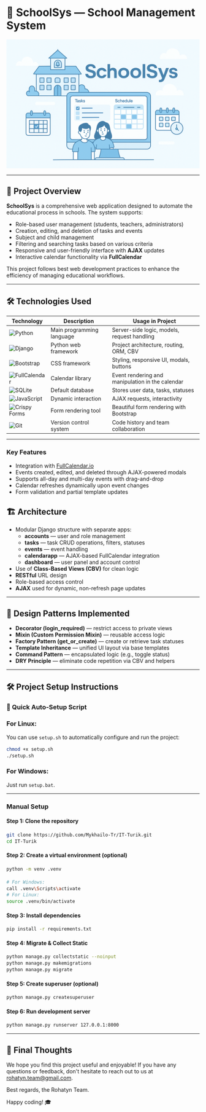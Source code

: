 # 🚀 SchoolSys — School Management System

![Project Banner](https://github.com/Mykhailo-Tr/IT-Turik/raw/main/banner.png)

---

## 📖 Project Overview

**SchoolSys** is a comprehensive web application designed to automate the educational process in schools. The system supports:
- Role-based user management (students, teachers, administrators)
- Creation, editing, and deletion of tasks and events
- Subject and child management
- Filtering and searching tasks based on various criteria
- Responsive and user-friendly interface with **AJAX** updates
- Interactive calendar functionality via **FullCalendar**

This project follows best web development practices to enhance the efficiency of managing educational workflows.

---

## 🛠️ Technologies Used

| Technology          | Description                                | Usage in Project                                         |
|---------------------|--------------------------------------------|----------------------------------------------------------|
| ![Python](https://img.shields.io/badge/Python-3.13-blue?logo=python&style=flat-square) | Main programming language | Server-side logic, models, request handling               |
| ![Django](https://img.shields.io/badge/Django-5.2-green?logo=django&style=flat-square) | Python web framework       | Project architecture, routing, ORM, CBV                   |
| ![Bootstrap](https://img.shields.io/badge/Bootstrap-5-purple?logo=bootstrap&style=flat-square) | CSS framework              | Styling, responsive UI, modals, buttons                   |
| ![FullCalendar](https://img.shields.io/badge/FullCalendar-6.1.x-orange?logo=javascript&style=flat-square) | Calendar library           | Event rendering and manipulation in the calendar          |
| ![SQLite](https://img.shields.io/badge/SQLite-3.39-lightgrey?logo=sqlite&style=flat-square) | Default database            | Stores user data, tasks, statuses                         |
| ![JavaScript](https://img.shields.io/badge/JavaScript-ES6-yellow?logo=javascript&style=flat-square) | Dynamic interaction         | AJAX requests, interactivity                              |
| ![Crispy Forms](https://img.shields.io/badge/django--crispy--forms-orange?logo=django&style=flat-square) | Form rendering tool         | Beautiful form rendering with Bootstrap                   |
| ![Git](https://img.shields.io/badge/Git-F05032?logo=git&style=flat-square)           | Version control system      | Code history and team collaboration                      |

---

### Key Features
- Integration with [FullCalendar.io](https://fullcalendar.io/)
- Events created, edited, and deleted through AJAX-powered modals
- Supports all-day and multi-day events with drag-and-drop
- Calendar refreshes dynamically upon event changes
- Form validation and partial template updates

## 🏗 Architecture

- Modular Django structure with separate apps:
  - **accounts** — user and role management
  - **tasks** — task CRUD operations, filters, statuses
  - **events** — event handling
  - **calendarapp** — AJAX-based FullCalendar integration
  - **dashboard** — user panel and account control
- Use of **Class-Based Views (CBV)** for clean logic
- **RESTful** URL design
- Role-based access control
- **AJAX** used for dynamic, non-refresh page updates

---

## 🧩 Design Patterns Implemented

- **Decorator (login_required)** — restrict access to private views
- **Mixin (Custom Permission Mixin)** — reusable access logic
- **Factory Pattern (get_or_create)** — create or retrieve task statuses
- **Template Inheritance** — unified UI layout via base templates
- **Command Pattern** — encapsulated logic (e.g., toggle status)
- **DRY Principle** — eliminate code repetition via CBV and helpers

---

## 🛠️ Project Setup Instructions

### 🔧 Quick Auto-Setup Script
### For Linux:
You can use `setup.sh` to automatically configure and run the project:

```bash
chmod +x setup.sh
./setup.sh
```

### For Windows: 

Just run `setup.bat`.

---

### Manual Setup

#### Step 1: Clone the repository
```bash
git clone https://github.com/Mykhailo-Tr/IT-Turik.git
cd IT-Turik
```

#### Step 2: Create a virtual environment (optional)

```bash
python -m venv .venv

# For Windows:
call .venv\Scripts\activate
# For Linux:
source .venv/bin/activate
```

#### Step 3: Install dependencies
```bash
pip install -r requirements.txt
```

#### Step 4: Migrate & Collect Static
```bash
python manage.py collectstatic --noinput
python manage.py makemigrations
python manage.py migrate
```

#### Step 5: Create superuser (optional)
```bash
python manage.py createsuperuser
```

#### Step 6: Run development server
```bash
python manage.py runserver 127.0.0.1:8000
```
---

## 🎉 Final Thoughts

We hope you find this project useful and enjoyable! If you have any questions or feedback, don't hesitate to reach out to us at [rohatyn.team@gmail.com](mailto:rohatyn.team@gmail.com).

Best regards, the Rohatyn Team.

Happy coding! 🎓
